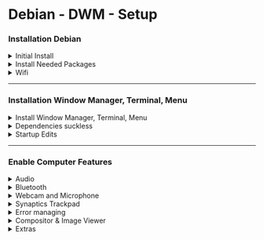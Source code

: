 # Debian - DWM - Setup
### Installation Debian
<details>
<summary>Initial Install</summary>
lang=en <br>
loc=belgium <br>
key=belgian <br>
hostname=debian <br>
install with ethernet enp0s25 <br>
usb with correct iwlwifi .deb package: <br>
- HP: <a href="www.packages.debian.org/search?keywords=firmware-iwlwifi">iwlwifi-7260-17.ucode</a><br>

software=ONLY standard system utilities (+web/print/ssh server) <br>
</details>
<details>
<summary>Install Needed Packages</summary>
<pre>
su
apt update
apt upgrade
apt install sudo xorg make git

nano /etc/sodoers
	>ROOT ...
	>[username] ALL=(ALL:ALL) ALL
su [username]
</pre>
</details>
<details>
<summary>Wifi</summary>
<pre>
ip a "find name of networkcard, for example wlo1"

nano /etc/network/interfaces:
	>auto wlo1
	>allow-hotplug wlo1
	>iface wlo1 inet dhcp
	>wpa-conf /etc/wpa_supplicant/wpa_supplicant.conf
	>iface default inet dhcp

nano /etc/wpa_supplicant/wpa_supplicant.conf:
	>network={
	>ssid="name"
	>psk="pass"
	>proto=RSN
	>key_mgmt=WPA-PSK
	>pairwise=CCMP
	>auth_alg=OPEN
	>}

reboot
</pre>
</details>

---

### Installation Window Manager, Terminal, Menu
<details>
<summary>Install Window Manager, Terminal, Menu</summary>
<pre>
mkdir .suckless
cd into folder
git clone https://www.github.com/[github.username]/dwm
git clone https://www.github.com/[github.username]/st
git clone https://git.suckless.org/dmenu

make clean install x3
</pre>
</details>
<details>
<summary>Dependencies suckless</summary>
<pre>
apt install gcc libx11-dev libxft-dev libxinerama-dev fonts-font-awesome
</pre>
</details>
<details>
<summary>Startup Edits</summary>
<pre>
if using clean suckless download:
	nano /home/matthias/dwm/config.h:
      { .v = (onst char$[]{ "/usr/local/bin/st", "-e", cmd, NULL} }
nano /etc/profile:
	>startx
nano /home/matthias/.xinitrc:
	>xrandr --output Virtual1 --mode 1280x960
	>exec dwm
</pre>
</details>

---

### Enable Computer Features
<details>
<summary>Audio</summary>
<pre>
apt install alsa-utils pulseaudio pavucontrol
pulseaudio --check
pulseaudio -D
alsamixer -> press M for unmute
pavucontrol
</pre>
</details>
<details>
<summary>Bluetooth</summary>
<pre>
apt install bluez blueman
</pre>
<details>
<summary>auto switch</summary>
<pre>
nano /etc/pulse/default.pa
	>.ifexists module-bluetooth-discover.so
	>load-module module-bluetooth-discover
	>load-module module-switch-on-connect
	>.endif
nano /etc/bluetooth/audio.conf
	>[General]
	>Disable=Headset

pulseaudio -k
reboot
</pre>
</details>
<br>
dmenu: <br>
blueman-applets <br>
blueman-manager
</details>
<details>
<summary>Webcam and Microphone</summary>
Should work out of the box
</details>
<details>
<summary>Synaptics Trackpad</summary>
<pre>
cd /etc/X11/xorg.conf.d
nano -w 70-synaptics.conf
	>Section "InputClass"
	>Identifier "touchpad"
	>Driver "synaptics"
	>MatchIsTouchpad "on"
	>Option "Tapping" "on"
	>Option "NaturalScrolling" "on"
	>EndSection
</pre>
</details>
<details>
<summary>Error managing</summary>
AMD:
<pre>
nano /etc/apt/sources.list:
	>add "non-free" to all sources
apt-get update
apt install firmware-amd-graphics
nano /etc/modprobe.d/radeon.conf
	>blacklist radeon
nano /etc/modprobe.d/amdgpu.conf
	>options amdgpu si_support=1
	>options amdgpu cik_support=1
</pre>
Wifi:
<pre>
nano /etc/modprobe.d/iwlwifi.conf
	>options iwlwifi enbale_ini=N
</pre>
</details>
<details>
<summary>Compositor & Image Viewer</summary>
<pre>
apt install feh compton
nano .xinitrc (always before >exec dwm)
	>feh --bg-center /home/matthias/[PATHTOIMG]
	>compton -f &
</pre>
</details>
<details>
<details>
<summary>File Manager</summary>
<pre>
apt install ranger
ranger --copy-config=all
</pre>
</details>
<details>

---

### Customization

<summary>Patching and Dotfiles</summary>
<details>
<summary>Suckless Patching</summary>
Save patches from Suckless website and move to correct directory.
<pre>
sudo patch < [patch.name]
Best practice: manually change the config.def.h files
sudo make clean install
reboot
</pre>
</details>
<details>
<summary>Ranger</summary>
<pre>
nano .config/ranger/rc.conf
	>set preview_images true
	>set preview_images_method ueberzug
	>set draw_borders true
</pre>
</details>
</details>
<summary>Extras</summary>
error no pkg?<br> 
pkgs.org (for example libjpeg8 - get amd64.deb - sudo dpkg -i [NAME.deb])
<details>
<summary>qDslrDashboard</summary>
download Linux x64<br>
pkgs.org= libjpeg8 && libjpeg-turbo8
<pre>
apt install libqt5x11extras5

tar xzvf [NAME]
cd in dir
./qDslrDashboard.sh
</pre>
</details>
</details>
